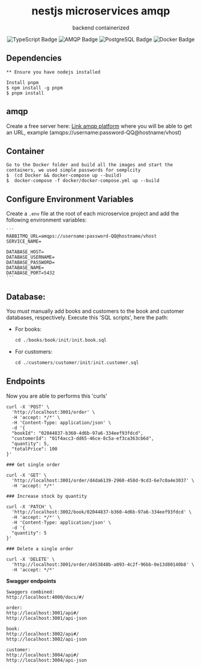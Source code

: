 
<h1 align="center">nestjs microservices amqp</h1>
<p align="center">backend containerized</p>
<p align="center">
    <img src="https://img.shields.io/badge/TypeScript-3178C6?logo=typescript&logoColor=fff&style=for-the-badge" alt="TypeScript Badge">
    <img src="https://img.shields.io/badge/AMQP-0D597F?logo=rabbitmq&logoColor=fff&style=for-the-badge" alt="AMQP Badge">
    <img src="https://img.shields.io/badge/PostgreSQL-336791?logo=postgresql&logoColor=fff&style=for-the-badge" alt="PostgreSQL Badge">
    <img src="https://img.shields.io/badge/Docker-2496ED?logo=docker&logoColor=fff&style=for-the-badge" alt="Docker Badge">
</p>



## Dependencies
```
** Ensure you have nodejs installed

Install pnpm
$ npm install -g pnpm
$ pnpm install
```

## amqp
Create a free server here:
[Link amqp platform](https://customer.cloudamqp.com/instance/)
where you will be able to get an URL, example (amqps://username:password-QQ@hostname/vhost)

## Container
```
Go to the Docker folder and build all the images and start the containers, we used simple passwords for semplcity
$  (cd Docker && docker-compose up --build)
$  docker-compose -f docker/docker-compose.yml up --build
```


## **Configure Environment Variables**  
   Create a `.env` file at the root of each microservice project and add the following environment variables:

    ```
    RABBITMQ_URL=amqps://username:password-QQ@hostname/vhost
    SERVICE_NAME=

    DATABASE_HOST=
    DATABASE_USERNAME=
    DATABASE_PASSWORD=
    DATABASE_NAME=
    DATABASE_PORT=5432
    ```


## Database:
You *must* manually add books and customers to the book and customer databases, respectively.
Execute this 'SQL scripts', here the path:

   - For books:
     ```sql
     cd ./books/book/init/init.book.sql
     ```
   - For customers:
     ```sql
     cd ./customers/customer/init/init.customer.sql
     ```




## Endpoints
Now you are able to performs this 'curls'

```
curl -X 'POST' \
  'http://localhost:3001/order' \
  -H 'accept: */*' \
  -H 'Content-Type: application/json' \
  -d '{
  "bookId": "02044837-b360-4d6b-97a6-334eef93fdcd",
  "customerId": "01f4acc3-dd65-46ce-8c5a-ef3ca363cb6d",
  "quantity": 5,
  "totalPrice": 100
}'
```

```
### Get single order

curl -X 'GET' \
  'http://localhost:3001/order/d4da6139-2960-458d-9cd3-6e7c0a4e3037' \
  -H 'accept: */*'
```

```
### Increase stock by quantity

curl -X 'PATCH' \
  'http://localhost:3002/book/02044837-b360-4d6b-97a6-334eef93fdcd' \
  -H 'accept: */*' \
  -H 'Content-Type: application/json' \
  -d '{
  "quantity": 5
}'
```

```
### Delete a single order

curl -X 'DELETE' \
  'http://localhost:3001/order/d453848b-a093-4c2f-96bb-0e13d80140b8' \
  -H 'accept: */*'
```

**Swagger endpoints**

```
Swaggers combined:
http://localhost:4000/docs/#/
```


```
order:
http://localhost:3001/api#/
http://localhost:3001/api-json
```

```
book:
http://localhost:3002/api#/
http://localhost:3002/api-json
```

```
customer:
http://localhost:3004/api#/
http://localhost:3004/api-json
```

